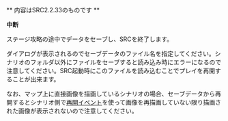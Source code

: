 ** 内容はSRC2.2.33のものです **

**中断**

ステージ攻略の途中でデータをセーブし、SRCを終了します。

ダイアログが表示されるのでセーブデータのファイル名を指定してください。シナリオのフォルダ以外にファイルをセーブすると読み込み時にエラーになるので注意してください。SRC起動時にこのファイルを読み込むことでプレイを再開することが出来ます。

なお、マップ上に直接画像を描画しているシナリオの場合、セーブデータから再開するとシナリオ側で[再開イベント](再開イベント.md)を使って画像を再描画していない限り描画された画像が表示されないので注意してください。
